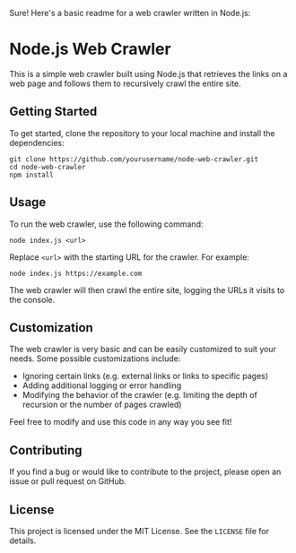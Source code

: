 Sure! Here's a basic readme for a web crawler written in Node.js:

# Node.js Web Crawler

This is a simple web crawler built using Node.js that retrieves the links on a web page and follows them to recursively crawl the entire site.

## Getting Started

To get started, clone the repository to your local machine and install the dependencies:

```
git clone https://github.com/yourusername/node-web-crawler.git
cd node-web-crawler
npm install
```

## Usage

To run the web crawler, use the following command:

```
node index.js <url>
```

Replace `<url>` with the starting URL for the crawler. For example:

```
node index.js https://example.com
```

The web crawler will then crawl the entire site, logging the URLs it visits to the console.

## Customization

The web crawler is very basic and can be easily customized to suit your needs. Some possible customizations include:

- Ignoring certain links (e.g. external links or links to specific pages)
- Adding additional logging or error handling
- Modifying the behavior of the crawler (e.g. limiting the depth of recursion or the number of pages crawled)

Feel free to modify and use this code in any way you see fit!

## Contributing

If you find a bug or would like to contribute to the project, please open an issue or pull request on GitHub.

## License

This project is licensed under the MIT License. See the `LICENSE` file for details.
